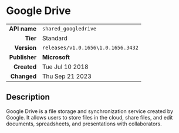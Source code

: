 # Google Drive
| | |
|-:|-|
|**API name**|`shared_googledrive`|
|**Tier**|Standard|
|**Version**|`releases/v1.0.1656\1.0.1656.3432`|
|**Publisher**|**Microsoft**|
|**Created**|Tue Jul 10 2018|
|**Changed**|Thu Sep 21 2023|

## Description
Google Drive is a file storage and synchronization service created by Google. It allows users to store files in the cloud, share files, and edit documents, spreadsheets, and presentations with collaborators.
